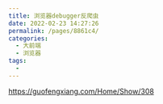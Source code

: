 ```yaml
---
title: 浏览器debugger反爬虫
date: 2022-02-23 14:27:26
permalink: /pages/8861c4/
categories:
  - 大前端
  - 浏览器
tags:
  - 
---
```



https://guofengxiang.com/Home/Show/308